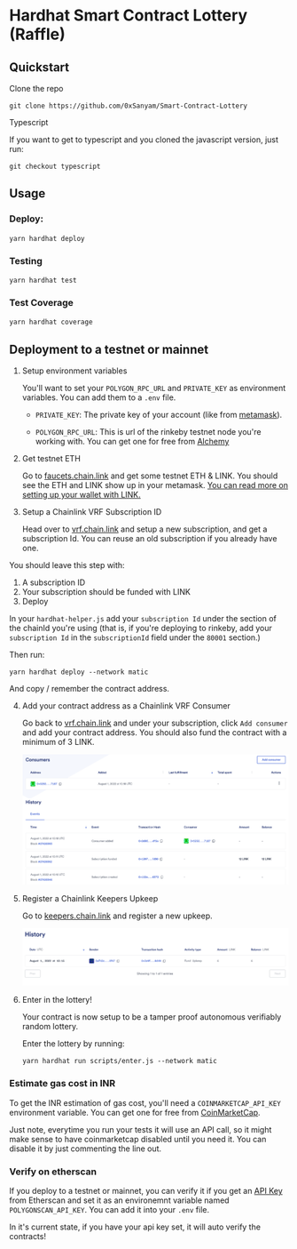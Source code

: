 # Hardhat Smart Contract Lottery (Raffle)

## Quickstart

Clone the repo

```
git clone https://github.com/0xSanyam/Smart-Contract-Lottery
```

Typescript

If you want to get to typescript and you cloned the javascript version, just run:

```
git checkout typescript
```

## Usage

### Deploy:

```
yarn hardhat deploy
```

### Testing

```
yarn hardhat test
```

### Test Coverage

```
yarn hardhat coverage
```

## Deployment to a testnet or mainnet

1. Setup environment variables

    You'll want to set your `POLYGON_RPC_URL` and `PRIVATE_KEY` as environment variables. You can add them to a `.env` file.

    - `PRIVATE_KEY`: The private key of your account (like from [metamask](https://metamask.io/)).

    - `POLYGON_RPC_URL`: This is url of the rinkeby testnet node you're working with. You can get one for free from [Alchemy](https://alchemy.com/)

2. Get testnet ETH

    Go to [faucets.chain.link](https://faucets.chain.link/) and get some testnet ETH & LINK. You should see the ETH and LINK show up in your metamask. [You can read more on setting up your wallet with LINK.](https://docs.chain.link/docs/deploy-your-first-contract/#install-and-fund-your-metamask-wallet)

3. Setup a Chainlink VRF Subscription ID

    Head over to [vrf.chain.link](https://vrf.chain.link/) and setup a new subscription, and get a subscription Id. You can reuse an old subscription if you already have one.

You should leave this step with:

1. A subscription ID
2. Your subscription should be funded with LINK
3. Deploy

In your `hardhat-helper.js` add your `subscription Id` under the section of the chainId you're using (that is, if you're deploying to rinkeby, add your `subscription Id` in the `subscriptionId` field under the `80001` section.)

Then run:

```
yarn hardhat deploy --network matic
```

And copy / remember the contract address.

4. Add your contract address as a Chainlink VRF Consumer

    Go back to [vrf.chain.link](https://vrf.chain.link) and under your subscription, click `Add consumer` and add your contract address. You should also fund the contract with a minimum of 3 LINK.

    ![VRF](/assets/vrf.png)

5. Register a Chainlink Keepers Upkeep

    Go to [keepers.chain.link](https://keepers.chain.link/new) and register a new upkeep.

    ![Keepers](/assets/keepers.png)

6. Enter in the lottery!

    Your contract is now setup to be a tamper proof autonomous verifiably random lottery.

    Enter the lottery by running:

    ```
    yarn hardhat run scripts/enter.js --network matic
    ```

### Estimate gas cost in INR

To get the INR estimation of gas cost, you'll need a `COINMARKETCAP_API_KEY` environment variable. You can get one for free from [CoinMarketCap](https://pro.coinmarketcap.com/signup).

Just note, everytime you run your tests it will use an API call, so it might make sense to have coinmarketcap disabled until you need it. You can disable it by just commenting the line out.

### Verify on etherscan

If you deploy to a testnet or mainnet, you can verify it if you get an [API Key](https://etherscan.io/myapikey) from Etherscan and set it as an environemnt variable named `POLYGONSCAN_API_KEY`. You can add it into your `.env` file.

In it's current state, if you have your api key set, it will auto verify the contracts!
